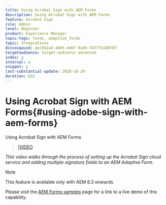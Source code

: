 ```yaml
---
title: Using Acrobat Sign with AEM Forms
description: Using Acrobat Sign with AEM Forms
feature: Acrobat Sign
role: Admin
level: Beginner
product: Experience Manager
topic-tags: forms, adaptive_forms
topic: Integrations
discoiquuid: aec562a4-4405-4e6f-9ad5-7477fa1d078f
targetaudience: target-audience advanced
index: y
internal: n
snippet: y
last-substantial-update: 2020-10-20
duration: 632
---
```


# Using Acrobat Sign with AEM Forms{#using-adobe-sign-with-aem-forms}

Using Acrobat Sign with AEM Forms

>[!VIDEO](https://video.tv.adobe.com/v/18696?quality=12&learn=on)

*This video walks through the process of setting up the Acrobat Sign cloud service and adding multiple signature fields to an AEM Adaptive Form.*

>[!NOTE]
>
>This feature is available only with AEM 6.3 onwards.

Please visit the [AEM Forms samples](https://forms.enablementadobe.com/content/samples/samples.html?query=0#formsandsign) page for a link to a live demo of this capability.
